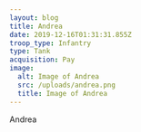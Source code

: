 ```yaml
---
layout: blog
title: Andrea
date: 2019-12-16T01:31:31.855Z
troop_type: Infantry
type: Tank
acquisition: Pay
image:
  alt: Image of Andrea
  src: /uploads/andrea.png
  title: Image of Andrea
---
```

Andrea
